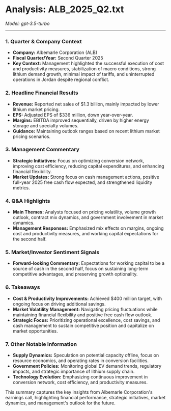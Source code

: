 # Analysis: ALB_2025_Q2.txt

*Model: gpt-3.5-turbo*

---

### 1. Quarter & Company Context
- **Company:** Albemarle Corporation (ALB)
- **Fiscal Quarter/Year:** Second Quarter 2025
- **Key Context:** Management highlighted the successful execution of cost and productivity measures, stabilization of macro conditions, strong lithium demand growth, minimal impact of tariffs, and uninterrupted operations in Jordan despite regional conflict.

### 2. Headline Financial Results
- **Revenue:** Reported net sales of $1.3 billion, mainly impacted by lower lithium market pricing.
- **EPS:** Adjusted EPS of $336 million, down year-over-year.
- **Margins:** EBITDA improved sequentially, driven by higher energy storage and specialty volumes.
- **Guidance:** Maintaining outlook ranges based on recent lithium market pricing scenarios.

### 3. Management Commentary
- **Strategic Initiatives:** Focus on optimizing conversion network, improving cost efficiency, reducing capital expenditures, and enhancing financial flexibility.
- **Market Updates:** Strong focus on cash management actions, positive full-year 2025 free cash flow expected, and strengthened liquidity metrics.

### 4. Q&A Highlights
- **Main Themes:** Analysts focused on pricing volatility, volume growth outlook, contract mix dynamics, and government involvement in market dynamics.
- **Management Responses:** Emphasized mix effects on margins, ongoing cost and productivity measures, and working capital expectations for the second half.

### 5. Market/Investor Sentiment Signals
- **Forward-looking Commentary:** Expectations for working capital to be a source of cash in the second half, focus on sustaining long-term competitive advantages, and preserving growth optionality.

### 6. Takeaways
- **Cost & Productivity Improvements:** Achieved $400 million target, with ongoing focus on driving additional savings.
- **Market Volatility Management:** Navigating pricing fluctuations while maintaining financial flexibility and positive free cash flow outlook.
- **Strategic Focus:** Prioritizing operational excellence, cost savings, and cash management to sustain competitive position and capitalize on market opportunities.

### 7. Other Notable Information
- **Supply Dynamics:** Speculation on potential capacity offline, focus on resource economics, and operating rates in conversion facilities.
- **Government Policies:** Monitoring global EV demand trends, regulatory impacts, and strategic importance of lithium supply chain.
- **Technology Evolution:** Emphasizing continuous improvement in conversion network, cost efficiency, and productivity measures.

This summary captures the key insights from Albemarle Corporation's earnings call, highlighting financial performance, strategic initiatives, market dynamics, and management's outlook for the future.